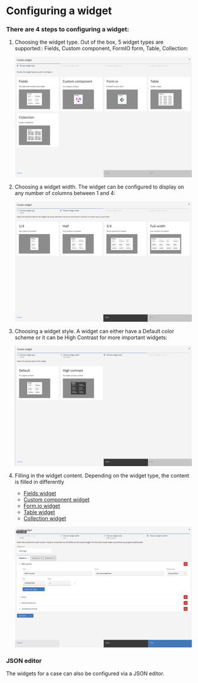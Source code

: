 # Configuring a widget

### There are 4 steps to configuring a widget:

1. Choosing the widget type. Out of the box, 5 widget types are supported:: Fields, Custom component, FormIO form, Table, Collection:

   ![Choosing a widget type](../img/widget-types.png)

2. Choosing a widget width. The widget can be configured to display on any number of columns between 1 and 4:

   ![Choosing a widget width](../img/widget-width.png)

3. Choosing a widget style. A widget can either have a Default color scheme or it can be High Contrast for more important widgets:

   ![Choosing a widget style](../img/widget-style.png)

4. Filling in the widget content. Depending on the widget type, the content is filled in differently

   - [Fields widget](./content/fields.md)
   - [Custom component widget](./content//custom.md)
   - [Form.io widget](./content//formio.md)
   - [Table widget](./content/table.md)
   - [Collection widget](./content/collection.md)

   ![Filling in widget content](../img/widget-content.png)


### JSON editor

The widgets for a case can also be configured via a JSON editor.